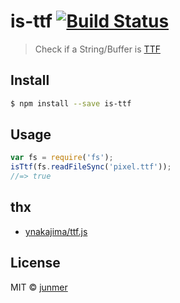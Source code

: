 # is-ttf [![Build Status](https://travis-ci.org/junmer/is-ttf.svg?branch=master)](https://travis-ci.org/junmer/is-ttf)

> Check if a String/Buffer is [TTF](http://en.wikipedia.org/wiki/TTF)


## Install

```sh
$ npm install --save is-ttf
```


## Usage

```js
var fs = require('fs');
isTtf(fs.readFileSync('pixel.ttf'));
//=> true
```

## thx

- [ynakajima/ttf.js](https://github.com/ynakajima/ttf.js)

## License

MIT © [junmer](https://github.com/junmer/)
